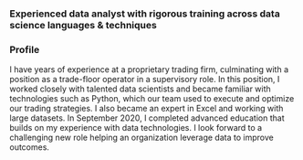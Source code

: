 
### Experienced data analyst with rigorous training across data science languages & techniques<br />
### Profile
I have years of experience at a proprietary trading firm, culminating with a position as a trade-floor operator in a supervisory role. In this position, I worked closely with talented data scientists and became familiar with technologies such as Python, which our team used to execute and optimize our trading strategies. I also became an expert in Excel and working with large datasets. In September 2020, I completed advanced education that builds on my experience with data technologies. I look forward to a challenging new role helping an organization leverage data to improve outcomes.
